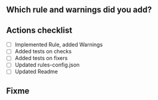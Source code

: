 ## Which rule and warnings did you add?

<!-- Briefly describe rule and warnings -->

## Actions checklist
* [ ] Implemented Rule, added Warnings
* [ ] Added tests on checks
* [ ] Added tests on fixers
* [ ] Updated rules-config.json
* [ ] Updated Readme

## Fixme

<!-- Is there anything left out of scope of this PR? -->
